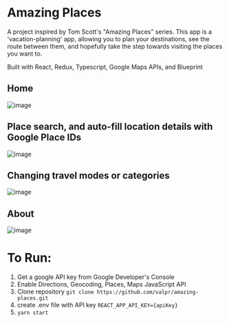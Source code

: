 # Amazing Places

A project inspired by Tom Scott's "Amazing Places" series.
This app is a 'vacation-planning' app, allowing you to plan your destinations, see the route between them,
and hopefully take the step towards visiting the places you want to.

Built with React, Redux, Typescript, Google Maps APIs, and Blueprint

## Home
![image](https://user-images.githubusercontent.com/61486010/120080275-14ad8980-c086-11eb-8949-3931cb316eca.png)
## Place search, and auto-fill location details with Google Place IDs
![image](https://user-images.githubusercontent.com/61486010/120081100-bb475980-c089-11eb-8264-5edea8b3bfd0.png)
## Changing travel modes or categories
![image](https://user-images.githubusercontent.com/61486010/120080531-6276c180-c087-11eb-9c04-0e70149e55ad.png)
## About
![image](https://user-images.githubusercontent.com/61486010/120080898-ce0d5e80-c088-11eb-9c32-3bd4acfee449.png)

# To Run:
1.    Get a google API key from Google Developer's Console
2.    Enable Directions, Geocoding, Places, Maps JavaScript API
3.    Clone repository
    ```
    git clone https://github.com/valpr/amazing-places.git
    ```
4.    create .env file with API key
    ```
    REACT_APP_API_KEY={apiKey}
    ```
5.    `yarn start`
